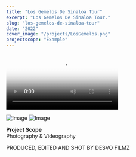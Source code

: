 ```yaml
---
title: "Los Gemelos De Sinaloa Tour"
excerpt: "Los Gemelos De Sinaloa Tour."
slug: "los-gemelos-de-sinaloa-tour"
date: "2022"
cover_image: "/projects/LosGemelos.png"
projectscope: "Example"
---
```


<video controls poster="/projects/LosGemelos.png">
<source src="/projects/LosGemelos.mp4" type="video/mp4" />
</video>

![Image](/projects/LosGemelos1.png)
![Image](/projects/LosGemelos2.png)

**Project Scope**  
Photography & Videography

PRODUCED, EDITED AND SHOT BY DESVO FILMZ
